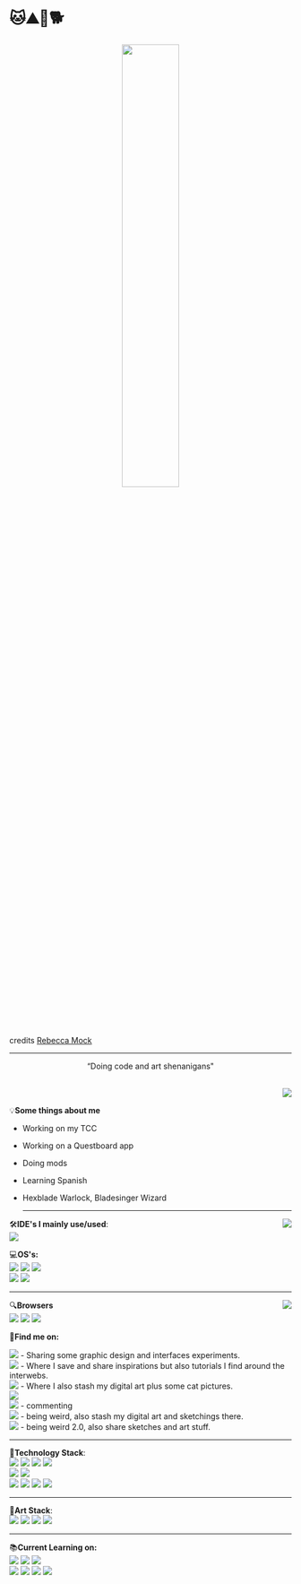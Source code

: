 # 🐱⛰️🌌🐕
<p align="center" width="100%">
    <img width="45%" src="https://64.media.tumblr.com/3410c84949b9dca78b91a5af6e235008/a59b5c83ea131d04-01/s400x600/5a6bf1f5497f0d4bc8d004ab75c64a30877ff082.gif">
</p>
credits <a href="https://rebeccamock.tumblr.com/">Rebecca Mock</a>

<!--Linktree when I finish it
<p align="center" width="10%">
    <a href="#"><img src="https://img.shields.io/badge/linktree-39E09B?style=for-the-badge&logo=linktree&logoColor=white"/></a>
</p>-->

  -------------------------------------------------------------------------------------------------------------------------------------------------------------------   
  <p align="center">
    “Doing code and art shenanigans"
    </p>

    
<br>
<a href="https://github.com/anuraghazra/github-readme-stats">
  <img align="right" src="https://github-readme-stats.vercel.app/api?username=the4rcanist&show_icons=true&theme=tokyonight" />
</a>
<br>

💡<strong>Some things about me</strong>
- Working on my TCC
- Working on a Questboard app
- Doing mods
- Learning Spanish
- Hexblade Warlock, Bladesinger Wizard


  -------------------------------------------------------------------------------------------------------------------------------------------------------------------

<a href="https://github.com/anuraghazra/github-readme-stats">
  <img align="right" src="https://github-readme-stats.vercel.app/api/top-langs/?username=the4rcanist&langs_count=5&theme=tokyonight&layout=compact" />
</a>

🛠<strong>IDE's I mainly use/used</strong>:
<br>
<img witdth="30%" src="https://img.shields.io/badge/Visual_Studio_Code-0078D4?style=for-the-badge&logo=visual%20studio%20code&logoColor=white"/>

💻<strong>OS's:</strong>
<br>
<img witdth="30%" src="https://img.shields.io/badge/Android-3DDC84?style=for-the-badge&logo=android&logoColor=white"/>
<img witdth="30%" src="https://img.shields.io/badge/Arch_Linux-1793D1?style=for-the-badge&logo=arch-linux&logoColor=white"/>
<img witdth="30%" src="https://img.shields.io/badge/Kali_Linux-557C94?style=for-the-badge&logo=kali-linux&logoColor=white"/>
<br>
<img witdth="30%" src="https://img.shields.io/badge/Ubuntu-E95420?style=for-the-badge&logo=ubuntu&logoColor=white"/>
<img witdth="30%" src="https://img.shields.io/badge/Windows-0078D6?style=for-the-badge&logo=windows&logoColor=white"/>


  -------------------------------------------------------------------------------------------------------------------------------------------------------------------

<a href="https://github.com/anuraghazra/github-readme-stats">
  <img align="right" src="https://github-readme-stats.vercel.app/api/wakatime?username=the4rcanist&theme=tokyonight" />
</a>

🔍<strong>Browsers</strong>
<br>
    <img witdth="30%" src="https://img.shields.io/badge/Brave-FF1B2D?style=for-the-badge&logo=Brave&logoColor=white"/>
    <img witdth="30%" src="https://img.shields.io/badge/Google_chrome-4285F4?style=for-the-badge&logo=Google-chrome&logoColor=white"/>
    <img witdth="30%" src="https://img.shields.io/badge/Tor_Browser-7D4698?style=for-the-badge&logo=Tor-Browser&logoColor=white"/>
    

<!--Playstore when I finish it
- I create Android games for CRYOGEN on
https://img.shields.io/badge/Google_Play-414141?style=for-the-badge&logo=google-play&logoColor=white and 
https://img.shields.io/badge/App_Store-0D96F6?style=for-the-badge&logo=app-store&logoColor=white
-->
<!--Blogs when I finish them
- I often (or not) write about programming, art, life, cats, travelling and etc on 
https://img.shields.io/badge/dev.to-0A0A0A?style=for-the-badge&logo=devdotto&logoColor=white
https://img.shields.io/badge/Hashnode-2962FF?style=for-the-badge&logo=hashnode&logoColor=white
https://img.shields.io/badge/Medium-12100E?style=for-the-badge&logo=medium&logoColor=white
and on my personal website running on 

-->

<!--Gumroad when I finish it
- Every one of my brushes, resources and etc are on https://img.shields.io/badge/GUMROAD-36a9ae?style=for-the-badge&logo=gumroad&logoColor=white
-->

<!--Animations when I finish them
- You can find my animations on https://img.shields.io/badge/Amazon%20Prime-00A8E1?style=for-the-badge&logo=netflix&logoColor=white
https://img.shields.io/badge/Netflix-E50914?style=for-the-badge&logo=netflix&logoColor=white
-->

🌻<strong>Find me on:</strong>

<a href="https://www.behance.net/marypamplona"><img witdth="30%" src="https://img.shields.io/badge/-Behance-blue?style=for-the-badge&logo=behance&logoColor=white"/></a> - Sharing some graphic design and interfaces experiments.
<br>
<a href="https://www.pinterest.com/the4rcanist/"><img witdth="30%" src="https://img.shields.io/badge/Pinterest-%23E60023.svg?&style=for-the-badge&logo=Pinterest&logoColor=white"/></a> - Where I save and share inspirations but also tutorials I find around the interwebs.
<br>
<a href="https://www.instagram.com/the4rcanist/"><img witdth="30%" src="https://img.shields.io/badge/Instagram-E4405F?style=for-the-badge&logo=instagram&logoColor=white"/></a> - Where I also stash my digital art plus some cat pictures.
<br>
<a href="https://www.linkedin.com/in/mary-pamplona-96a609172/"><img witdth="30%" src="https://img.shields.io/badge/LinkedIn-0077B5?style=for-the-badge&logo=linkedin&logoColor=white"/></a>
<br>
<a href="https://www.reddit.com/user/the4rcanist"><img witdth="30%" src="https://img.shields.io/badge/Reddit-FF4500?style=for-the-badge&logo=reddit&logoColor=white"/></a> - commenting
<br>
<a href="https://the4rcanist.tumblr.com/"><img witdth="30%" src="https://img.shields.io/badge/Tumblr-%2336465D.svg?&style=for-the-badge&logo=Tumblr&logoColor=white"/></a> - being weird, also stash my digital art and sketchings there.
<br>
<a href="https://twitter.com/the4rcanist"><img witdth="30%" src="https://img.shields.io/badge/Twitter-1DA1F2?style=for-the-badge&logo=twitter&logoColor=white"/></a> - being weird 2.0, also share sketches and art stuff.
<br>


  -------------------------------------------------------------------------------------------------------------------------------------------------------------------

<!--Gmail e proton
Gmail badge seguido do gmailhttps://img.shields.io/badge/Gmail-D14836?style=for-the-badge&logo=gmail&logoColor=white

Proton mail seguido do email
https://img.shields.io/badge/ProtonMail-8B89CC?style=for-the-badge&logo=protonmail&logoColor=white

Twitch
https://img.shields.io/badge/Twitch-9146FF?style=for-the-badge&logo=twitch&logoColor=white

Youtube
https://img.shields.io/badge/YouTube-FF0000?style=for-the-badge&logo=youtube&logoColor=white
-->

<!-- Code challenges
Codechef seguido do user
https://img.shields.io/badge/Codechef-%23B92B27.svg?&style=for-the-badge&logo=Codechef&logoColor=white

Codeforces seguido do user
https://img.shields.io/badge/Codeforces-445f9d?style=for-the-badge&logo=Codeforces&logoColor=white

Codepen seguido do user
https://img.shields.io/badge/Codepen-000000?style=for-the-badge&logo=codepen&logoColor=white

Codewards seguido do user
https://img.shields.io/badge/Codewars-B1361E?style=for-the-badge&logo=Codewars&logoColor=white

ResearchGate
https://img.shields.io/badge/Research_Gate-00CCBB.svg?&style=for-the-badge&logo=ResearchGate&logoColor=white

SoloLearn
https://img.shields.io/badge/-Sololearn-3a464b?style=for-the-badge&logo=Sololearn&logoColor=white

Stack Overflow
https://img.shields.io/badge/Stack_Overflow-FE7A16?style=for-the-badge&logo=stack-overflow&logoColor=white

TikTok
https://img.shields.io/badge/TikTok-000000?style=for-the-badge&logo=tiktok&logoColor=white
-->

<!--Hackearth e Rank
Hackerearth seguido do user
https://img.shields.io/badge/HackerEarth-%232C3454.svg?&style=for-the-badge&logo=HackerEarth&logoColor=Blue

Hackerrank seguido do user
https://img.shields.io/badge/-Hackerrank-2EC866?style=for-the-badge&logo=HackerRank&logoColor=white
-->

<!--Kaggle
https://img.shields.io/badge/Kaggle-20BEFF?style=for-the-badge&logo=Kaggle&logoColor=white

Leetcode
https://img.shields.io/badge/-LeetCode-FFA116?style=for-the-badge&logo=LeetCode&logoColor=black
-->

<!-- 
--- My Groups:

- I run a Brazilian programming teaching server on discord
https://img.shields.io/badge/Discord-7289DA?style=for-the-badge&logo=discord&logoColor=white

- I also run a Reddit server for people who wanna learn art and programming
https://aleen42.github.io/badges/src/reddit.svg-->

🔮<strong>Technology Stack</strong>:
<br>
<img witdth="30%" src="https://img.shields.io/badge/HTML-239120?style=for-the-badge&logo=html5&logoColor=white"/>
<img witdth="30%" src="https://img.shields.io/badge/CSS-239120?&style=for-the-badge&logo=css3&logoColor=white"/>
<img witdth="30%" src="https://img.shields.io/badge/JavaScript-F7DF1E?style=for-the-badge&logo=javascript&logoColor=black"/>
<img witdth="30%" src="https://img.shields.io/badge/Python-3776AB?style=for-the-badge&logo=python&logoColor=white"/>
<br>
<img witdth="30%" src="https://img.shields.io/badge/GIT-E44C30?style=for-the-badge&logo=git&logoColor=white"/>
<img witdth="30%" src="https://img.shields.io/badge/powershell-5391FE?style=for-the-badge&logo=powershell&logoColor=white"/>
<br>
<img witdth="30%" src="https://img.shields.io/badge/LibreOffice-18A303?style=for-the-badge&logo=LibreOffice&logoColor=white"/>
<img witdth="30%" src="https://img.shields.io/badge/Microsoft_Access-A4373A?style=for-the-badge&logo=microsoft-access&logoColor=white"/>
<img witdth="30%" src="https://img.shields.io/badge/Notion-000000?style=for-the-badge&logo=notion&logoColor=white"/>
<img witdth="30%" src="https://img.shields.io/badge/Trello-0052CC?style=for-the-badge&logo=trello&logoColor=white"/>


  -------------------------------------------------------------------------------------------------------------------------------------------------------------------


🎨<strong>Art Stack</strong>:
<br>
<img witdth="30%" src="https://img.shields.io/badge/blender-%23F5792A.svg?style=for-the-badge&logo=blender&logoColor=white"/>
<img witdth="30%" src="https://img.shields.io/badge/Canva-%2300C4CC.svg?&style=for-the-badge&logo=Canva&logoColor=white"/>
<img witdth="30%" src="https://img.shields.io/badge/Figma-F24E1E?style=for-the-badge&logo=figma&logoColor=white"/>
<img witdth="30%" src="https://img.shields.io/badge/Inkscape-000000?style=for-the-badge&logo=Inkscape&logoColor=white"/>


  -------------------------------------------------------------------------------------------------------------------------------------------------------------------

<!-- Other stuf
- Wanna pay me a coffee?
https://img.shields.io/badge/Buy_Me_A_Coffee-FFDD00?style=for-the-badge&logo=buy-me-a-coffee&logoColor=black

https://img.shields.io/badge/Ko--fi-F16061?style=for-the-badge&logo=ko-fi&logoColor=white

https://img.shields.io/badge/Patreon-F96854?style=for-the-badge&logo=patreon&logoColor=white

https://img.shields.io/badge/PayPal-00457C?style=for-the-badge&logo=paypal&logoColor=white

https://img.shields.io/badge/picpay-21C25E?style=for-the-badge&logo=picpay&logoColor=white

https://img.shields.io/badge/Bitcoin-000000?style=for-the-badge&logo=bitcoin&logoColor=white

https://img.shields.io/badge/dash-008DE4?style=for-the-badge&logo=dash&logoColor=white

https://img.shields.io/badge/Ethereum-3C3C3D?style=for-the-badge&logo=Ethereum&logoColor=white

- You can find my soundtracks on:
https://img.shields.io/badge/last.fm-D51007?style=for-the-badge&logo=last.fm&logoColor=white
https://img.shields.io/badge/SoundCloud-FF3300?style=for-the-badge&logo=soundcloud&logoColor=white
https://img.shields.io/badge/Spotify-1ED760?&style=for-the-badge&logo=spotify&logoColor=white
https://img.shields.io/badge/YouTube_Music-FF0000?style=for-the-badge&logo=youtube-music&logoColor=white
-->

📚<strong>Current Learning on:</strong>
<br>
<img witdth="30%" src="https://img.shields.io/badge/Codecademy-FFF0E5?style=for-the-badge&logo=codecademy&logoColor=303347"/>
<img witdth="30%" src="https://img.shields.io/badge/Coursera-0056D2?style=for-the-badge&logo=Coursera&logoColor=white"/>
<img witdth="30%" src="https://img.shields.io/badge/freecodecamp-27273D?style=for-the-badge&logo=freecodecamp&logoColor=white"/>
<br>
<img witdth="30%" src="https://img.shields.io/badge/Future%20Learn-000000?style=for-the-badge&logo=futurelearn&logoColor=white"/>
<img witdth="30%" src="https://img.shields.io/badge/skill%20share-002333?style=for-the-badge&logo=skillshare&logoColor=white"/>
<img witdth="30%" src="https://img.shields.io/badge/Udacity-grey?style=for-the-badge&logo=udacity&logoColor=#5FCFEE"/>
<img witdth="30%" src="https://img.shields.io/badge/Udemy-EC5252?style=for-the-badge&logo=Udemy&logoColor=white"/>
